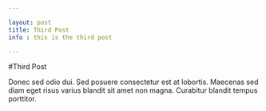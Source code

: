 ```yaml
---

layout: post
title: Third Post
info : this is the third post

---
```


#Third Post

Donec sed odio dui. Sed posuere consectetur est at lobortis. Maecenas sed diam eget risus varius blandit sit amet non magna. Curabitur blandit tempus porttitor.

